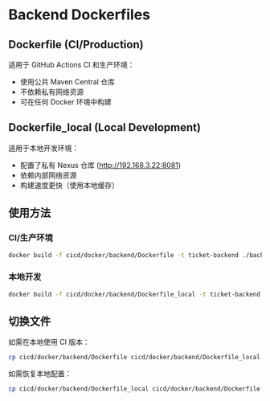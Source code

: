 # Backend Dockerfiles

## Dockerfile (CI/Production)

适用于 GitHub Actions CI 和生产环境：
- 使用公共 Maven Central 仓库
- 不依赖私有网络资源
- 可在任何 Docker 环境中构建

## Dockerfile_local (Local Development)

适用于本地开发环境：
- 配置了私有 Nexus 仓库 (http://192.168.3.22:8081)
- 依赖内部网络资源
- 构建速度更快（使用本地缓存）

## 使用方法

### CI/生产环境
```bash
docker build -f cicd/docker/backend/Dockerfile -t ticket-backend ./backend
```

### 本地开发
```bash
docker build -f cicd/docker/backend/Dockerfile_local -t ticket-backend ./backend
```

## 切换文件

如需在本地使用 CI 版本：
```bash
cp cicd/docker/backend/Dockerfile cicd/docker/backend/Dockerfile_local
```

如需恢复本地配置：
```bash
cp cicd/docker/backend/Dockerfile_local cicd/docker/backend/Dockerfile
```
